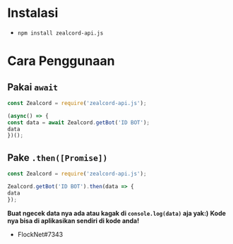 # Instalasi
- `npm install zealcord-api.js`
# Cara Penggunaan
## Pakai `await`
```js
const Zealcord = require('zealcord-api.js');

(async() => {
const data = await Zealcord.getBot('ID BOT');
data
})();
```
## Pake `.then([Promise])`
```js
const Zealcord = require('zealcord-api.js');

Zealcord.getBot('ID BOT').then(data => {
data
});
```

**Buat ngecek data nya ada atau kagak di `console.log(data)` aja yak:)**
**Kode nya bisa di aplikasikan sendiri di kode anda!**
- FlockNet#7343
